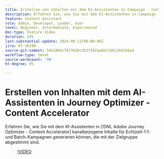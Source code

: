 ```yaml
---
title: Erstellen von Inhalten mit dem KI-Assistenten in Campaign - Content Accelerator
description: Erfahren Sie, wie Sie mit dem KI-Assistenten in Campaign - Content Accelerator kanalbezogene Inhalte für Echtzeit-1:1- und Batch-Kampagnen generieren, die mit der Zielgruppe abgestimmt sind.
feature: Content Assistant
role: Admin, Developer, Leader, User
level: Beginner, Intermediate, Experienced
doc-type: Feature Video
duration: 235
last-substantial-update: 2024-09-11T00:00:00Z
jira: KT-16190
source-git-commit: 5de2884c7673b3bc3b37392aabb7cb9c2b01b6a4
workflow-type: tm+mt
source-wordcount: '76'
ht-degree: 0%

---
```



# Erstellen von Inhalten mit dem AI-Assistenten in Journey Optimizer - Content Accelerator

Erfahren Sie, wie Sie mit dem KI-Assistenten in [!DNL Adobe Journey Optimizer - Content Accelerator] kanalbezogene Inhalte für Echtzeit-1:1- und Batch-Kampagnen generieren können, die mit der Zielgruppe abgestimmt sind.

>[!VIDEO](https://video.tv.adobe.com/v/3433552/?learn=on)
